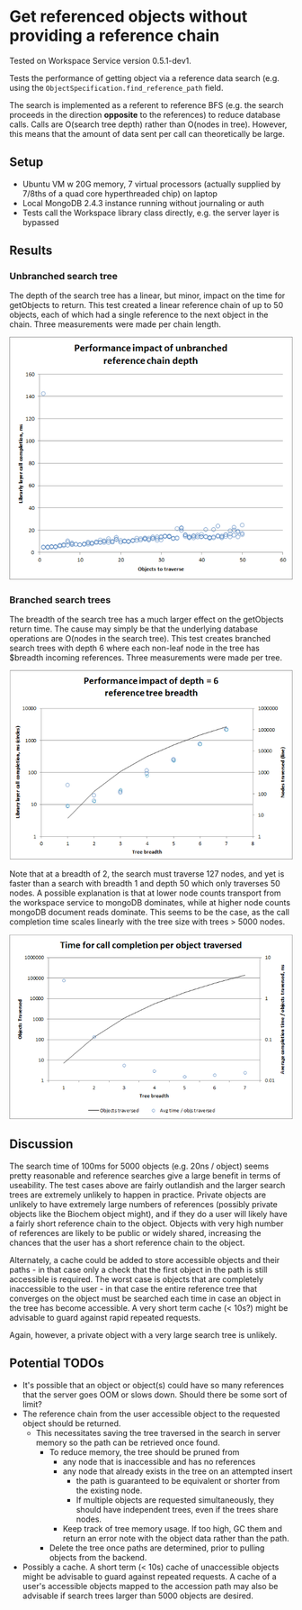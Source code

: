 Get referenced objects without providing a reference chain
==========================================================

Tested on Workspace Service version 0.5.1-dev1.

Tests the performance of getting object via a reference data search (e.g. using the 
``ObjectSpecification.find_reference_path`` field.

The search is implemented as a referent to reference BFS (e.g. the search
proceeds in the direction **opposite** to the references) to reduce database
calls. Calls are O(search tree depth) rather than O(nodes in tree). However,
this means that the amount of data sent per call can theoretically be large.

Setup
-----
* Ubuntu VM w 20G memory, 7 virtual processors (actually supplied by 7/8ths of
  a quad core hyperthreaded chip) on laptop
* Local MongoDB 2.4.3 instance running without journaling or auth
* Tests call the Workspace library class directly, e.g. the server layer
  is bypassed

Results
-------

### Unbranched search tree

The depth of the search tree has a linear, but minor, impact on the time for
getObjects to return. This test created a linear reference chain of up to 50
objects, each of which had a single reference to the next object in the chain.
Three measurements were made per chain length.

![Linear chain test results](linearchain.png)

### Branched search trees

The breadth of the search tree has a much larger effect on the getObjects
return time. The cause may simply be that the underlying database operations are
O(nodes in the search tree). This test creates branched search trees with
depth 6 where each non-leaf node in the tree has $breadth incoming references.
Three measurements were made per tree.

![Branched search tree results](branchedsearchchain.png)

Note that at a breadth of 2, the search must traverse 127 nodes, and yet is
faster than a search with breadth 1 and depth 50 which only traverses 50 nodes.
A possible explanation is that at lower node counts transport from the
workspace service to mongoDB dominates, while at higher node counts mongoDB
document reads dominate. This seems to be the case, as the call completion
time scales linearly with the tree size with trees > 5000 nodes.

![Branched search tree completion time per object](branchedtimeperobject.png)

Discussion
----------

The search time of 100ms for 5000 objects (e.g. 20ns / object) seems pretty reasonable and
reference searches give a large benefit in terms of useability. The test cases above are fairly
outlandish and the larger search trees are extremely unlikely to happen in
practice. Private objects are unlikely to have extremely large numbers of
references (possibly private objects like the Biochem object might), and if
they do a user will likely have a fairly short reference chain to the object.
Objects with very high number of references are likely to be public or widely
shared, increasing the chances that the user has a short reference chain to
the object.

Alternately, a cache could be added to store accessible objects and their
paths - in that case only a check that the first object in the path is still
accessible is required. The worst case is objects that are completely
inaccessible to the user - in that case the entire reference tree that
converges on the object must be searched each time in case an object in the
tree has become accessible. A very short term cache (< 10s?) might be
advisable to guard against rapid repeated requests.

Again, however, a private object with a very large search tree is unlikely.

Potential TODOs
---------------
* It's possible that an object or object(s) could have so many references
  that the server goes OOM or slows down. Should there be some sort of limit?
* The reference chain from the user accessible object to the requested object
  should be returned.
  * This necessitates saving the tree traversed in the search in server memory
    so the path can be retrieved once found.
    * To reduce memory, the tree should be pruned from
      * any node that is inaccessible and has no references
      * any node that already exists in the tree on an attempted insert
        * the path is guaranteed to be equivalent or shorter from the
          existing node.
        * If multiple objects are requested simultaneously, they should have
          independent trees, even if the trees share nodes.
      * Keep track of tree memory usage. If too high, GC them and return an
        error note with the object data rather than the path.
    * Delete the tree once paths are determined, prior to pulling objects from
      the backend.
* Possibly a cache. A short term (< 10s) cache of unaccessible objects might
  be advisable to guard against repeated requests. A cache of a user's accessible objects mapped to
  the accession path may also be advisable if search trees larger than 5000 objects are desired.

